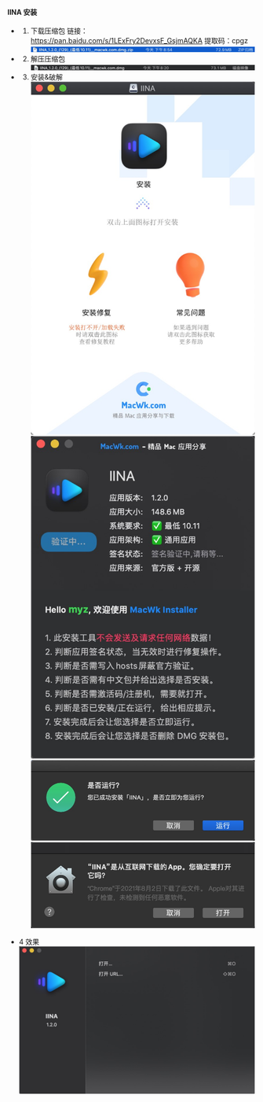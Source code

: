 #### IINA 安装

- 1. 下载压缩包
      链接：<https://pan.baidu.com/s/1LExFry2DevxsF_GsjmAQKA>
提取码：cpgz
      ![img](./img/1.jpg)
- 2. 解压压缩包
      ![img](./img/2.jpg)
- 3. 安装&破解
     ![img](./img/3.jpg)
     ![img](./img/4.jpg)
     ![img](./img/5.jpg)
     ![img](./img/6.jpg)

- 4 效果
    ![img](./img/7.jpg)
